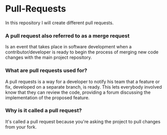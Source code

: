 # Pull-Requests
In this repository I will create different pull requests.
### A pull request also referred to as a merge request
Is an event that takes place in software development when a contributor/developer is ready to begin the process of merging new code changes with the main project repository.
### What are pull requests used for?
A pull requests is a way for a developer to notify his team that a feature or fix, developed on a separate branch, is ready. This lets everybody involved know that they can review the code, providing a forum discussing the implementation of the proposed feature.
### Why is it called a pull request?
It's called a pull request because you're asking the project to pull changes from your fork.
